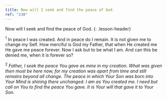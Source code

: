 ```yaml
---
title: Now will I seek and find the peace of God.
ref: "230"
---
```


Now will I seek and find the peace of God.
{: .lesson-header}

<sup>1</sup> In peace I was created. And in peace do I remain. It is not
given me to change my Self. How merciful is God my Father, that when He
created me He gave me peace forever. Now I ask but to be what I am. And
can this be denied me, when it is forever so?

<sup>2</sup> *Father, I seek the peace You gave as mine in my creation.
What was given then must be here now, for my creation was apart from
time and still remains beyond all change. The peace in which Your Son
was born into Your Mind is shining there unchanged. I am as You created
me. I need but call on You to find the peace You gave. It is Your will
that gave it to Your Son.*

